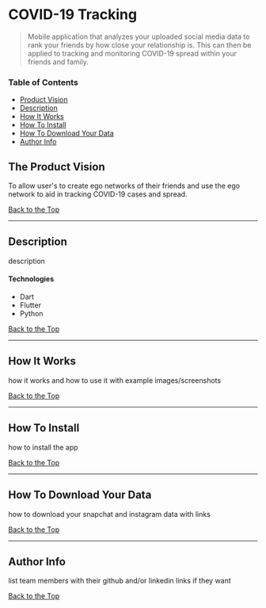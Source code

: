 # COVID-19 Tracking
> Mobile application that analyzes your uploaded social media data to rank your friends by how close your relationship is. This can then be applied to tracking and monitoring COVID-19 spread within your friends and family. 

### Table of Contents

- [Product Vision](#product-vision)
- [Description](#description)
- [How It Works](#how-it-works)
- [How To Install](#how-to-install)
- [How To Download Your Data](#how-to-download-your-data)
- [Author Info](#author-info)

## The Product Vision

To allow user's to create ego networks of their friends and use the ego network to aid in tracking COVID-19 cases and spread.

[Back to the Top](#COVID-19-Tracking)

---

## Description

description

#### Technologies

- Dart
- Flutter
- Python

[Back to the Top](#COVID-19-Tracking)

---

## How It Works

how it works and how to use it with example images/screenshots

[Back to the Top](#COVID-19-Tracking)

---

## How To Install

how to install the app

[Back to the Top](#COVID-19-Tracking)

---

## How To Download Your Data

how to download your snapchat and instagram data with links

[Back to the Top](#COVID-19-Tracking)

---

## Author Info

list team members with their github and/or linkedin links if they want

[Back to the Top](#COVID-19-Tracking)
